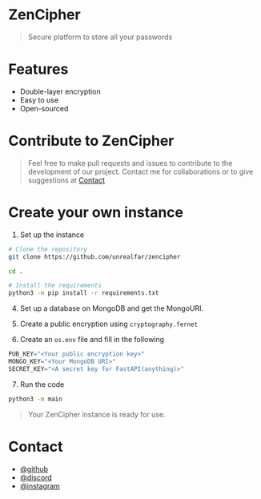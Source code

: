# ZenCipher
> Secure platform to store all your passwords

# Features
- Double-layer encryption
- Easy to use
- Open-sourced

# Contribute to ZenCipher
> Feel free to make pull requests and issues to contribute to the development of our project.
> Contact me for collaborations or to give suggestions at [Contact](#Contact)

# Create your own instance

1. Set up the instance
```bash
# Clone the repository
git clone https://github.com/unrealfar/zencipher

cd .

# Install the requirements
python3 -m pip install -r requirements.txt
```

4. Set up a database on MongoDB and get the MongoURI.

5. Create a public encryption using `cryptography.fernet`

6. Create an `os.env` file and fill in the following
```py
PUB_KEY="<Your public encryption key>"
MONGO_KEY="<Your MongoDB URI>"
SECRET_KEY="<A secret key for FastAPI(anything)>"
```

7. Run the code
```bash
python3 -m main
```

> Your ZenCipher instance is ready for use.

# Contact
- [@github](https://github.com/unrealfar)
- [@discord](https://discord.gg/PgYQZcBKQm)
- [@instagram](https://instagram.com/unrealfarrr)
